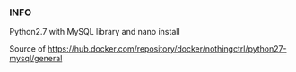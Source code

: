 ### INFO

Python2.7 with MySQL library and nano install

Source of https://hub.docker.com/repository/docker/nothingctrl/python27-mysql/general